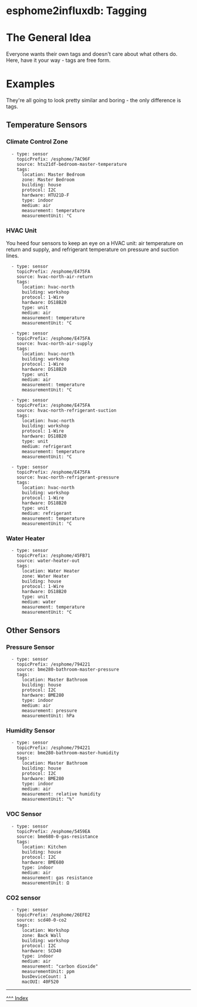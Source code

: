 esphome2influxdb: Tagging
==

# The General Idea

Everyone wants their own tags and doesn't care about what others do. Here, have it your way - tags are free form.

# Examples

They're all going to look pretty similar and boring - the only difference is tags.

## Temperature Sensors

### Climate Control Zone
```
  - type: sensor
    topicPrefix: /esphome/7AC96F
    source: htu21df-bedroom-master-temperature
    tags:
      location: Master Bedroom
      zone: Master Bedroom
      building: house
      protocol: I2C
      hardware: HTU21D-F
      type: indoor
      medium: air
      measurement: temperature
      measurementUnit: °C
```
### HVAC Unit
You heed four sensors to keep an eye on a HVAC unit: air temperature on return and supply, and refrigerant temperature on pressure and suction lines.
```
  - type: sensor
    topicPrefix: /esphome/E475FA
    source: hvac-north-air-return
    tags:
      location: hvac-north
      building: workshop
      protocol: 1-Wire
      hardware: DS18B20
      type: unit
      medium: air
      measurement: temperature
      measurementUnit: °C

  - type: sensor
    topicPrefix: /esphome/E475FA
    source: hvac-north-air-supply
    tags:
      location: hvac-north
      building: workshop
      protocol: 1-Wire
      hardware: DS18B20
      type: unit
      medium: air
      measurement: temperature
      measurementUnit: °C

  - type: sensor
    topicPrefix: /esphome/E475FA
    source: hvac-north-refrigerant-suction
    tags:
      location: hvac-north
      building: workshop
      protocol: 1-Wire
      hardware: DS18B20
      type: unit
      medium: refrigerant
      measurement: temperature
      measurementUnit: °C

  - type: sensor
    topicPrefix: /esphome/E475FA
    source: hvac-north-refrigerant-pressure
    tags:
      location: hvac-north
      building: workshop
      protocol: 1-Wire
      hardware: DS18B20
      type: unit
      medium: refrigerant
      measurement: temperature
      measurementUnit: °C

```

### Water Heater
```
  - type: sensor
    topicPrefix: /esphome/45FB71
    source: water-heater-out
    tags:
      location: Water Heater
      zone: Water Heater
      building: house
      protocol: 1-Wire
      hardware: DS18B20
      type: unit
      medium: water
      measurement: temperature
      measurementUnit: °C
```
## Other Sensors
### Pressure Sensor
```
  - type: sensor
    topicPrefix: /esphome/794221
    source: bme280-bathroom-master-pressure
    tags:
      location: Master Bathroom
      building: house
      protocol: I2C
      hardware: BME280
      type: indoor
      medium: air
      measurement: pressure
      measurementUnit: hPa
```

### Humidity Sensor
```
  - type: sensor
    topicPrefix: /esphome/794221
    source: bme280-bathroom-master-humidity
    tags:
      location: Master Bathroom
      building: house
      protocol: I2C
      hardware: BME280
      type: indoor
      medium: air
      measurement: relative humidity
      measurementUnit: "%"
```
### VOC Sensor
```
  - type: sensor
    topicPrefix: /esphome/5459EA
    source: bme680-0-gas-resistance
    tags:
      location: Kitchen
      building: house
      protocol: I2C
      hardware: BME680
      type: indoor
      medium: air
      measurement: gas resistance
      measurementUnit: Ω
```

### CO2 sensor
```
  - type: sensor
    topicPrefix: /esphome/26EFE2
    source: scd40-0-co2
    tags:
      location: Workshop
      zone: Back Wall
      building: workshop
      protocol: I2C
      hardware: SCD40
      type: indoor
      medium: air
      measurement: "carbon dioxide"
      measurementUnit: ppm
      busDeviceCount: 1
      macOUI: 40F520
```

---
[^^^ Index](./index.md)

